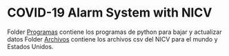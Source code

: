 # COVID-19 Alarm System with NICV

Folder [Programas](./programas) contiene los programas de python para bajar y actualizar datos
Folder [Archivos](./archivos) contiene los archivos csv del NICV para el mundo y Estados Unidos.


